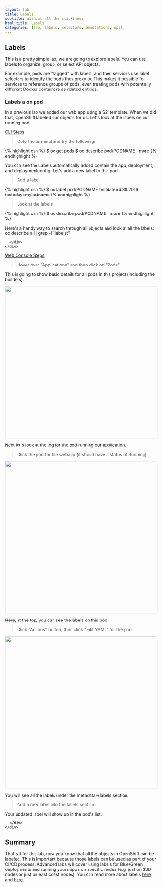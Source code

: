 ```yaml
---
layout: lab
title: Labels
subtitle: Without all the stickiness
html_title: Labels
categories: [lab, labels, selectors, annotations, ops]
---
```


## Labels
This is a pretty simple lab, we are going to explore labels.  You can use labels to organize, group, or select API objects.

For example, pods are "tagged" with labels, and then services use label selectors to identify the pods they proxy to. This makes it possible for services to reference groups of pods, even treating pods with potentially different Docker containers as related entities.

### Labels a on pod
In a previous lab we added our web app using a S2I template.  When we did that, OpenShift labeled our objects for us.  Let's look at the labels on our running pod.

<div class="panel-group" id="accordion" role="tablist" aria-multiselectable="true">
  <div class="panel panel-default">
    <div class="panel-heading" role="tab" id="headingOne">
      <div class="panel-title">
        <a role="button" data-toggle="collapse" data-parent="#accordion" href="#collapseOne" aria-expanded="true" aria-controls="collapseOne">
          CLI Steps
        </a>
      </div>
    </div>
    <div id="collapseOne" class="panel-collapse collapse" role="tabpanel" aria-labelledby="headingOne">
      <div class="panel-body">

<blockquote>
<i class="fa fa-terminal"></i> Goto the terminal and try the following:
</blockquote>
{% highlight csh %}
$ oc get pods
$ oc describe pod/PODNAME | more
{% endhighlight %}

You can see the Labels automatically added contain the app, deployment, and deploymentconfig.  Let's add a new label to this pod.

<blockquote>
<i class="fa fa-terminal"></i> Add a label
</blockquote>
{% highlight csh %}
$ oc label pod/PODNAME testdate=4.30.2016 testedby=mylastname
{% endhighlight %}

<blockquote>
<i class="fa fa-terminal"></i> Look at the labels
</blockquote>
{% highlight csh %}
$ oc describe pod/PODNAME | more
{% endhighlight %}


<i class="fa fa-info-circle"></i> Here's a handy way to search through all objects and look at all the labels:<br/>
<i class="fa fa-terminal"></i> oc describe all | grep -i "labels:"

      </div>
    </div>
  </div>
  <div class="panel panel-default">
    <div class="panel-heading" role="tab" id="headingTwo">
      <div class="panel-title">
        <a class="collapsed" role="button" data-toggle="collapse" data-parent="#accordion" href="#collapseTwo" aria-expanded="false" aria-controls="collapseTwo">
          Web Console Steps
        </a>
      </div>
    </div>
    <div id="collapseTwo" class="panel-collapse collapse" role="tabpanel" aria-labelledby="headingTwo">
      <div class="panel-body">

<blockquote>
Hover over "Applications" and then click on "Pods"
</blockquote>
This is going to show basic details for all pods in this project (including the builders).
<p><img src="{{ site.baseurl }}/www/3.4/offline/screenshots/oseoffline-lab-labels-allpods.png" width="500"/></p>
Next let's look at the log for the pod running our application.

<blockquote>
Click the pod for the webapp (it shoud have a status of Running)
</blockquote>
<p><img src="{{ site.baseurl }}/www/3.4/offline/screenshots/oseoffline-lab-labels-poddetails.png" width="500"/></p>
Here, at the top, you can see the labels on this pod

<blockquote>
Click "Actions" button, then click "Edit YAML" for the pod
</blockquote>
<p><img src="{{ site.baseurl }}/www/3.4/offline/screenshots/oseoffline-lab-labels-podedit.png" width="500"/></p>
You will see all the labels under the metadata->labels section.

<blockquote>
Add a new label into the labels section
</blockquote>
Your updated label will show up in the pod's list.

      </div>
    </div>
  </div>
</div>

## Summary
That's it for this lab, now you know that all the objects in OpenShift can be labeled.  This is important because those labels can be used as part of your CI/CD process.  Advanced labs will cover using labels for Blue/Green deployments and running yours apps on specific nodes (e.g. just on SSD nodes or just on east coast nodes).  You can read more about labels [here][1] and [here][2].

[1]: https://docs.openshift.com/enterprise/latest/architecture/core_concepts/pods_and_services.html#labels
[2]: http://kubernetes.io/docs/user-guide/labels/
